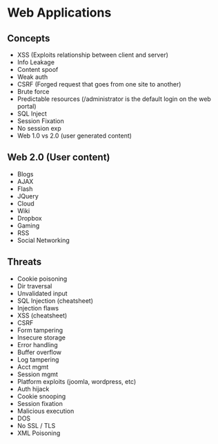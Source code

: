 # Web Applications

## Concepts

- XSS (Exploits relationship between client and server)
- Info Leakage
- Content spoof
- Weak auth
- CSRF (Forged request that goes from one site to another)
- Brute force
- Predictable resources (/administrator is the default login on the web portal)
- SQL Inject
- Session Fixation
- No session exp
- Web 1.0 vs 2.0 (user generated content)

## Web 2.0 (User content)

- Blogs
- AJAX
- Flash
- JQuery
- Cloud
- Wiki
- Dropbox
- Gaming
- RSS
- Social Networking

## Threats

- Cookie poisoning
- Dir traversal
- Unvalidated input
- SQL Injection (cheatsheet)
- Injection flaws
- XSS (cheatsheet)
- CSRF
- Form tampering
- Insecure storage
- Error handling
- Buffer overflow
- Log tampering
- Acct mgmt
- Session mgmt
- Platform exploits (joomla, wordpress, etc)
- Auth hijack
- Cookie snooping
- Session fixation
- Malicious execution
- DOS
- No SSL / TLS
- XML Poisoning